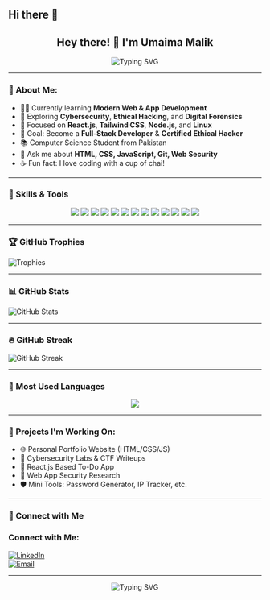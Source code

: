 ## Hi there 👋

<h2 align="center">Hey there! 👋 I'm Umaima Malik</h2>

<p align="center">
  <img src="https://readme-typing-svg.herokuapp.com?font=Fira+Code&weight=700&size=22&pause=1000&color=1eb4eb&center=true&vCenter=true&width=600&lines=Web+%26+App+Developer;Passionate+Learner;Future+Ethical+Hacker" alt="Typing SVG" />
</p>


---

### 💫 About Me:

- 👩‍💻 Currently learning **Modern Web & App Development**
- 🔐 Exploring **Cybersecurity**, **Ethical Hacking**, and **Digital Forensics**
- 🌱 Focused on **React.js**, **Tailwind CSS**, **Node.js**, and **Linux**
- 🎯 Goal: Become a **Full-Stack Developer** & **Certified Ethical Hacker**
- 📚 Computer Science Student from Pakistan
- 💬 Ask me about **HTML, CSS, JavaScript, Git, Web Security**
- ☕ Fun fact: I love coding with a cup of chai!

---

### 🔧 Skills & Tools

<p align="center">
  <img src="https://img.shields.io/badge/HTML-E34F26?style=flat&logo=html5&logoColor=white" />
  <img src="https://img.shields.io/badge/CSS-1572B6?style=flat&logo=css3&logoColor=white" />
  <img src="https://img.shields.io/badge/JavaScript-F7DF1E?style=flat&logo=javascript&logoColor=black" />
  <img src="https://img.shields.io/badge/React-61DAFB?style=flat&logo=react" />
  <img src="https://img.shields.io/badge/TailwindCSS-38B2AC?style=flat&logo=tailwind-css&logoColor=white" />
  <img src="https://img.shields.io/badge/Node.js-339933?style=flat&logo=nodedotjs&logoColor=white" />
  <img src="https://img.shields.io/badge/Git-F05032?style=flat&logo=git" />
  <img src="https://img.shields.io/badge/GitHub-181717?style=flat&logo=github" />
  <img src="https://img.shields.io/badge/Linux-FCC624?style=flat&logo=linux&logoColor=black" />
  <img src="https://img.shields.io/badge/Figma-F24E1E?style=flat&logo=figma" />
  <img src="https://img.shields.io/badge/BurpSuite-ff6600?style=flat&logoColor=white" />
  <img src="https://img.shields.io/badge/Nmap-004664?style=flat&logo=nmap&logoColor=white" />
  <img src="https://img.shields.io/badge/Kali%20Linux-557C94?style=flat&logo=kalilinux&logoColor=white" />
</p>

---


### 🏆 GitHub Trophies

![Trophies](https://github-profile-trophy.vercel.app/?username=umaima229&theme=gruvbox&no-frame=true&margin-w=15)



---

### 📊 GitHub Stats

![GitHub Stats](https://github-readme-stats.vercel.app/api?username=umaima229&show_icons=true&theme=radical)

---

### 🔥 GitHub Streak

![GitHub Streak](https://streak-stats.demolab.com?user=umaima229&theme=tokyonight)


---

### 🧠 Most Used Languages

<p align="center">
  <img src="https://github-readme-stats.vercel.app/api/top-langs/?username=umaima229&layout=compact&theme=tokyonight" />
</p>

---

### 📌 Projects I'm Working On:

- 🌐 Personal Portfolio Website (HTML/CSS/JS)
- 🔐 Cybersecurity Labs & CTF Writeups
- 📱 React.js Based To-Do App
- 🧠 Web App Security Research
- 🛡️ Mini Tools: Password Generator, IP Tracker, etc.

---

### 🤝 Connect with Me
###  Connect with Me:
[![LinkedIn](https://img.shields.io/badge/LinkedIn-blue?style=flat&logo=linkedin)](https://www.linkedin.com/in/umaima-malik-a2b957333/)  
[![Email](https://img.shields.io/badge/Email-D14836?style=flat&logo=gmail&logoColor=white)](umaimam309@gmail.com)

---
<p align="center">
  <img src="https://readme-typing-svg.herokuapp.com?font=Fira+Code&weight=700&size=22&pause=1000&color=1eb4eb&center=true&vCenter=true&width=600&lines=✨+Thank+you+for+visiting+my+profile+✨" alt="Typing SVG" />
</p>
